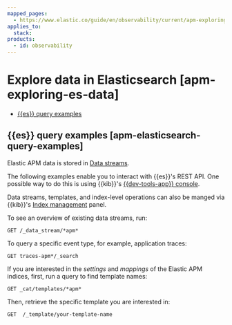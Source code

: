 ```yaml
---
mapped_pages:
  - https://www.elastic.co/guide/en/observability/current/apm-exploring-es-data.html
applies_to:
  stack:
products:
  - id: observability
---
```


# Explore data in Elasticsearch [apm-exploring-es-data]

* [{{es}} query examples](#apm-elasticsearch-query-examples)

## {{es}} query examples [apm-elasticsearch-query-examples]

Elastic APM data is stored in [Data streams](/solutions/observability/apm/data-streams.md).

The following examples enable you to interact with {{es}}'s REST API. One possible way to do this is using {{kib}}'s [{{dev-tools-app}} console](/explore-analyze/query-filter/tools/console.md).

Data streams, templates, and index-level operations can also be manged via {{kib}}'s [Index management](/manage-data/lifecycle/index-lifecycle-management/index-management-in-kibana.md) panel.

To see an overview of existing data streams, run:

```console
GET /_data_stream/*apm*
```

To query a specific event type, for example, application traces:

```console
GET traces-apm*/_search
```

If you are interested in the *settings* and *mappings* of the Elastic APM indices, first, run a query to find template names:

```console
GET _cat/templates/*apm*
```

Then, retrieve the specific template you are interested in:

```console
GET  /_template/your-template-name
```

